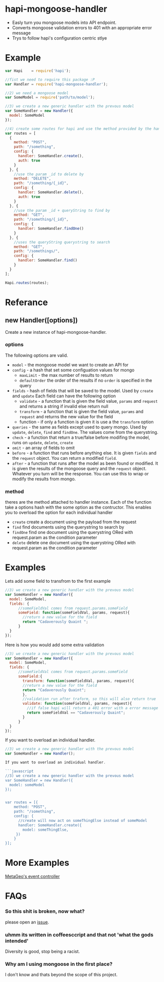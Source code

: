 hapi-mongoose-handler
=====================
- Easly turn you mongoose models into API endpoint. 
- Converts mongoose validation errors to 401 with an appropriate error message
- Trys to follow hapi's configuration centric stlye


Example
=======

```javascript
var Hapi    = require('hapi');

//fist we need to require this package :P
var Handler = require('hapi-mongoose-handler');

//2) we need a mongoose model
var SomeModel = require('path/to/model');

//3) we create a new generic handler with the prevous model
var SomeHandler = new Handler({
  model: SomeModel
});

//4) create some routes for hapi and use the method provided by the handler we created
var routes = [
  {
    method: "POST",
    path: "/something",
    config: {
      handler: SomeHandler.create(),
      auth: true
    }
  }, {
    //use the param _id to delete by
    method: "DELETE",
    path: "/something/{_id}",
    config: {
      handler: SomeHandler.delete(),
      auth: true
    }
  }, {
    //use the param _id + queryString to find by
    method: "GET",
    path: "/something/{_id}",
    config: {
      handler: SomeHandler.findOne()
    }
  }, {
    //uses the queryString querystring to search
    method: "GET",
    path: "/somethings/",
    config: {
      handler: SomeHandler.find()
    }
  }
];

Hapi.routes(routes);
```

Referance
=========
## new Handler([options])
Create a new instance of hapi-mongoose-handler. 
### options
The following options are valid.

- `model` - the mongoose model we want to create an API for
- `config` - a hash that set some configuation values for mongo
  - `maxLimit` - the max number of results to return
  - `defaultOrder` the order of the results if no `order` is specified in the query
- `fields` - hash of fields that will be saved to the model. Used by `create` and `update` Each field can have the following option
  - `validate` - a function that is given the field value, `params` and  `request` and returns a string if invalid else return null
  - `transform` - a function that is given the field value, `params` and  `request` and returns the new value for the field
  - function - if only a function is given it is use a the `transform` option
- `queries` - the same as fields except used to query mongo. Used by `update`, `delete`, `find` and `findOne`. The values come from the querystring.
- `check` - a function that return a true/false before modifing the model, runs on `update`, `delete`, `create`  
- `omit` - an array of fields to omit
- `before` - a function that runs before anything else. It is given `fields` and the `request` object. You can return a modified `field`.
- `after` - a function that runs after the model as been found or modified. It is given the results of the mongoose query and the `request` object. Whatever you turn will be the response. You can use this to wrap or modify the results from mongo. 

### method
theres are the method attached to handler instance. Each of the function take a options hash with the some option as the contructor. This enables you to overload the option for each individual handler
- `create` create a document using the payload from the request
- `find` find documents using the querystring to search by
- `findOne` find one document using the querystring ORed with request.param as the condition parameter
- `delete` delete one  document using the querystring ORed with request.param as the condition parameter


Examples
========

Lets add some field to transfrom to the first example

```javascript
//3) we create a new generic handler with the prevous model
var SomeHandler = new Handler({
  model: SomeModel,
  fields: {
      //someFieldVal comes from request.params.someField
      someField: function(someFieldVal, params, request){
        //return a new value for the field
        return "Cadaverously Quaint ";
      }
  }
});
```

Here is how you would add some extra validation
```javascript
//3) we create a new generic handler with the prevous model
var SomeHandler = new Handler({
  model: SomeModel,
  fields: {
      //someFieldVal comes from request.params.someField
      someField:{
        transform: function(someFieldVal, params, request){
        //return a new value for the field
        return "Cadaverously Quaint";
        },
        //validation run after traform, so this will also return true
        validate: function(someFieldVal, params, request){
          //if false hapi will return a 401 error with a error message for someField
          return someFieldVal == "Cadaverously Quaint";
        }
      }
  }
});
```

If you want to overload an individual handler.

```javascript
//3) we create a new generic handler with the prevous model
var SomeHandler = new Handler();

If you want to overload an individual handler.

```javascript
//3) we create a new generic handler with the prevous model
var SomeHandler = new Handler({
  model: someModel
});


var routes = [{
    method: "POST",
    path: "/something",
    config: {
      //create will now act on someThingElse instead of someModel 
      handler: SomeHandler.create({
        model: someThingElse,
     })
    }
}];
```
More Examples
=============
[MetaGeo's event controller](https://github.com/craveprogramminginc/metageo-core/blob/master/controllers/eventController.coffee)

FAQs
====
### So this shit is broken, now what?
please open an [issue](https://github.com/craveprogramminginc/hapi-mongoose-handler/issues).

### uhmm its written in coffeesccript and that not 'what the gods intended'
Diversity is good, stop being a racist.  

### Why am I using mongoose in the first place?
I don't know and thats beyond the scope of this project.
  
